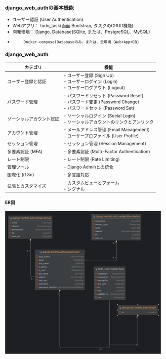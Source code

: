 ### django_web_authの基本機能
- ユーザー認証 (User Authentication)
- Webアプリ： todo_task(画面:Bootstrap, タスクのCRUD機能)
- 開発環境： Django, Database(SQlite, または、PostgreSQL、MySQL)
-          Docker-compose(Databaseのみ、または、全環境（Web+App+DB)

### django_web_auth
| カテゴリ             | 機能                                                                 |
|----------------------|---------------------------------------------------------------------|
| ユーザー登録と認証   | - ユーザー登録 (Sign Up) <br> - ユーザーログイン (Login) <br> - ユーザーログアウト (Logout) |
| パスワード管理       | - パスワードリセット (Password Reset) <br> - パスワード変更 (Password Change) <br> - パスワードセット (Password Set) |
| ソーシャルアカウント認証 | - ソーシャルログイン (Social Login) <br> - ソーシャルアカウントのリンクとアンリンク |
| アカウント管理       | - メールアドレス管理 (Email Management) <br> - ユーザープロファイル (User Profile) |
| セッション管理       | - セッション管理 (Session Management) |
| 多要素認証 (MFA)     | - 多要素認証 (Multi-Factor Authentication) |
| レート制限           | - レート制限 (Rate Limiting) |
| 管理ツール           | - Django Adminとの統合 |
| 国際化 (i18n)        | - 多言語対応 |
| 拡張とカスタマイズ   | - カスタムビューとフォーム <br> - シグナル |
#### ER図

![ER.png](assets/ER.png)
